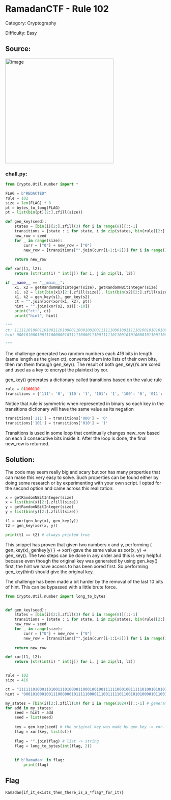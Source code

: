 # RamadanCTF - Rule 102

Category: Cryptography

Difficulty: Easy

## Source:

<img width="340" height="329" alt="image" src="https://github.com/user-attachments/assets/e38240ac-8659-4319-9f9f-6f8f036f202d" />

### chall.py:

```py
from Crypto.Util.number import *

FLAG = b"REDACTED"
rule = 102
size = len(FLAG) * 8
pt = bytes_to_long(FLAG)
pt = list(bin(pt)[2:].zfill(size))

def gen_key(seed):
    states = [bin(i)[2:].zfill(3) for i in range(8)][::-1]
    transitions = {state : i for state, i in zip(states, bin(rule)[2:].zfill(8))}
    new_row = seed
    for _ in range(size):
        curr = ["0"] + new_row + ["0"]
        new_row = [transitions["".join(curr[i-1:i+2])] for i in range(1, 1 + len(seed))]
        
    return new_row

def xor(l1, l2):
    return [str(int(i) ^ int(j)) for i, j in zip(l1, l2)]

if __name__ == "__main__":
    x1, x2 = getRandomNBitInteger(size), getRandomNBitInteger(size)
    s1, s2 = list(bin(x1)[2:].zfill(size)), list(bin(x2)[2:].zfill(size)) 
    k1, k2 = gen_key(s1), gen_key(s2)
    ct = "".join(xor(xor(k1, k2), pt))
    hint = "".join(xor(s2, s1)[:-10])
    print("ct:", ct)
    print("hint", hint)
    
"""
ct: 11111101000110100111010000110001001001111110001001111101001010101000000010111110110100000001111101100101001100011110010111111111001101011001111100111000011000001110100000001101011101011011100010001111010010010111100101110100000000110011101101101010000010010011010100111100010110000111100111001100101010100111000011001101010010001110010010110011011000101111101000001100110001111000001001110101101001111110111010101111
hint 0001010001001110000001011111000011100111110110010101000010110011000100110010001101011110001111110001101111101101110111000101010101101100110010100101001110000100011011000110100100011000100011110100100010010000000100111111001110000000000001011000011111010010011110100010111100111101010110010011101010110011111010111001001110101001001100111111110100110010100000001011000001100100000011110001110011010011110100

"""
```

The challenge generated two random numbers each 416 bits in length (same length as the given ct), converted them into lists of their own bits, then ran them through gen_key(). The result of both gen_key()’s are xored and used as a key to encrypt the plaintext by xor.

gen_key() generates a dictionary called transitions based on the value rule

```py
rule = 01100110
transitions = {'111': '0', '110': '1', '101': '1', '100': '0', '011': '0', '010': '1', '001': '1', '000': '0'}
```

Notice that rule is symmetric when represented in binary so each key in the transitions dictionary will have the same value as its negation

```py
transitions['111'] = transitions['000'] = '0'
transitions['101'] = transitions['010'] = '1'
```

Transitions is used in some loop that continually changes new_row based on each 3 consecutive bits inside it. After the loop is done, the final new_row is returned.

## Solution:

The code may seem really big and scary but xor has many properties that can make this very easy to solve. Such properties can be found either by doing some research or by experimenting with your own script. I opted for the second option and came across this realization:

```py
x = getRandomNBitInteger(size)
x = list(bin(x)[2:].zfill(size))
y = getRandomNBitInteger(size)
y = list(bin(y)[2:].zfill(size))

t1 = xor(gen_key(x), gen_key(y))
t2 = gen_key(xor(x, y))

print(t1 == t2) # always printed true
```

This snippet has proven that given two numbers x and y, performing { gen_key(x), genkey(y) } → xor() gave the same value as xor(x, y) → gen_key(). The two steps can be done in any order and this is very helpful because even though the original key was generated by using gen_key() first, the hint we have access to has been xored first. So performing gen_key(hint) should give the original key.

The challenge has been made a bit harder by the removal of the last 10 bits of hint. This can be bypassed with a little brute force.

```py
from Crypto.Util.number import long_to_bytes


def gen_key(seed):
    states = [bin(i)[2:].zfill(3) for i in range(8)][::-1]
    transitions = {state : i for state, i in zip(states, bin(rule)[2:].zfill(8))}
    new_row = seed
    for _ in range(size):
        curr = ["0"] + new_row + ["0"]
        new_row = [transitions["".join(curr[i-1:i+2])] for i in range(1, 1 + len(seed))]
        
    return new_row

def xor(l1, l2):
    return [str(int(i) ^ int(j)) for i, j in zip(l1, l2)]


rule = 102
size = 416

ct = "11111101000110100111010000110001001001111110001001111101001010101000000010111110110100000001111101100101001100011110010111111111001101011001111100111000011000001110100000001101011101011011100010001111010010010111100101110100000000110011101101101010000010010011010100111100010110000111100111001100101010100111000011001101010010001110010010110011011000101111101000001100110001111000001001110101101001111110111010101111"
hint = "0001010001001110000001011111000011100111110110010101000010110011000100110010001101011110001111110001101111101101110111000101010101101100110010100101001110000100011011000110100100011000100011110100100010010000000100111111001110000000000001011000011111010010011110100010111100111101010110010011101010110011111010111001001110101001001100111111110100110010100000001011000001100100000011110001110011010011110100"

my_states = [bin(i)[2:].zfill(10) for i in range(1024)][::-1] # generate all possible 10 bit numbers to add back to the hint
for add in my_states:
    seed = hint + add
    seed = list(seed)
    
    key = gen_key(seed) # the original key was made by gen_key -> xor. this key is generated by xor -> gen_key. both will lead to the same result
    flag = xor(key, list(ct))
    
    flag = "".join(flag) # list -> string
    flag = long_to_bytes(int(flag, 2))
    
    
    if b'Ramadan' in flag:
        print(flag)
```

## Flag

```
Ramadan{if_it_exists_then_there_is_a_*flag*_for_it?}
```

